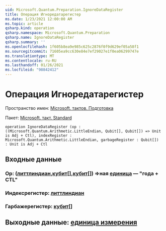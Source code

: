 ```yaml
---
uid: Microsoft.Quantum.Preparation.IgnoreDataRegister
title: Операция Игноредатарегистер
ms.date: 1/23/2021 12:00:00 AM
ms.topic: article
qsharp.kind: operation
qsharp.namespace: Microsoft.Quantum.Preparation
qsharp.name: IgnoreDataRegister
qsharp.summary: ''
ms.openlocfilehash: 1f605b8ea9e985c625c2876f0f9d629ef05a58f1
ms.sourcegitcommit: 71605ea9cc630e84e7ef29027e1f0ea06299747e
ms.translationtype: MT
ms.contentlocale: ru-RU
ms.lasthandoff: 01/26/2021
ms.locfileid: "98842412"
---
```

# <a name="ignoredataregister-operation"></a>Операция Игноредатарегистер

Пространство имен: [Microsoft. тактов. Подготовка](xref:Microsoft.Quantum.Preparation)

Пакет: [Microsoft. такт. Standard](https://nuget.org/packages/Microsoft.Quantum.Standard)




```qsharp
operation IgnoreDataRegister (op : ((Microsoft.Quantum.Arithmetic.LittleEndian, Qubit[], Qubit[]) => Unit is Adj + Ctl), indexRegister : Microsoft.Quantum.Arithmetic.LittleEndian, garbageRegister : Qubit[]) : Unit is Adj + Ctl
```


## <a name="input"></a>Входные данные

### <a name="op--littleendianqubitqubit--unit--is-adj--ctl"></a>Op: ([литтлиндиан](xref:Microsoft.Quantum.Arithmetic.LittleEndian),[кубит](xref:microsoft.quantum.lang-ref.qubit)[],[кубит](xref:microsoft.quantum.lang-ref.qubit)[]) =>ная [единица](xref:microsoft.quantum.lang-ref.unit)  — "года + CTL"




### <a name="indexregister--littleendian"></a>Индексрегистер: [литтлиндиан](xref:Microsoft.Quantum.Arithmetic.LittleEndian)




### <a name="garbageregister--qubit"></a>Гарбажерегистер: [кубит](xref:microsoft.quantum.lang-ref.qubit)[]





## <a name="output--unit"></a>Выходные данные: [единица измерения](xref:microsoft.quantum.lang-ref.unit)

